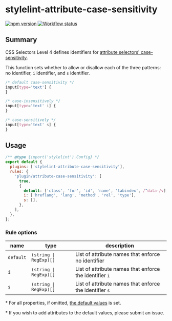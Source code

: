 # stylelint-attribute-case-sensitivity

[![npm version](https://badge.fury.io/js/stylelint-attribute-case-sensitivity.svg)](https://www.npmjs.com/package/stylelint-attribute-case-sensitivity)
[![Workflow status](https://github.com/SaekiTominaga/stylelint-plugin/actions/workflows/package-attribute-case-sensitivity.yml/badge.svg)](https://github.com/SaekiTominaga/stylelint-plugin/actions/workflows/package-attribute-case-sensitivity.yml)

## Summary

CSS Selectors Level 4 defines identifiers for [attribute selectors' case-sensitivity](https://www.w3.org/TR/selectors-4/#attribute-case).

This function sets whether to allow or disallow each of the three patterns: no identifier, `i` identifier, and `s` identifier.

```css
/* default case-sensitivity */
input[type='text'] {
}

/* case-insensitively */
input[type='text' i] {
}

/* case-sensitively */
input[type='text' s] {
}
```

## Usage

```javascript
/** @type {import('stylelint').Config} */
export default {
  plugins: ['stylelint-attribute-case-sensitivity'],
  rules: {
    'plugin/attribute-case-sensitivity': [
      true,
      {
        default: ['class', 'for', 'id', 'name', 'tabindex', /^data-/v],
        i: ['hreflang', 'lang', 'method', 'rel', 'type'],
        s: [],
      },
    ],
  },
};
```

### Rule options

| name      | type                   | description                                             |
| --------- | ---------------------- | ------------------------------------------------------- |
| `default` | `(string \| RegExp)[]` | List of attribute names that enforce no identifier      |
| `i`       | `(string \| RegExp)[]` | List of attribute names that enforce the identifier `i` |
| `s`       | `(string \| RegExp)[]` | List of attribute names that enforce the identifier `s` |

\* For all properties, if omitted, [the default values](src/definitionAttributes.ts) is set.

\* If you wish to add attributes to the default values, please submit an issue.
